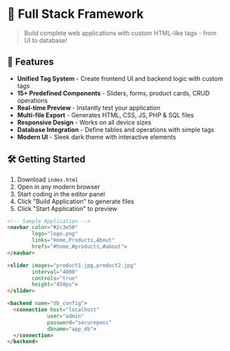 # 🚀 Full Stack Framework 

> Build complete web applications with custom HTML-like tags - from UI to database!

## 🌟 Features

- **Unified Tag System** - Create frontend UI and backend logic with custom tags
- **15+ Predefined Components** - Sliders, forms, product cards, CRUD operations
- **Real-time Preview** - Instantly test your application
- **Multi-file Export** - Generates HTML, CSS, JS, PHP & SQL files
- **Responsive Design** - Works on all device sizes
- **Database Integration** - Define tables and operations with simple tags
- **Modern UI** - Sleek dark theme with interactive elements

## 🛠️ Getting Started

1. Download `index.html`
2. Open in any modern browser
3. Start coding in the editor panel
4. Click "Build Application" to generate files
5. Click "Start Application" to preview

```html
<!-- Sample Application -->
<navbar color="#2c3e50" 
        logo="logo.png" 
        links="Home,Products,About" 
        hrefs="#home,#products,#about">
</navbar>

<slider images="product1.jpg,product2.jpg" 
        interval="4000" 
        controls="true"
        height="450px">
</slider>

<backend name="db_config">
  <connection host="localhost" 
             user="admin" 
             password="securepass" 
             dbname="app_db">
  </connection>
</backend>
